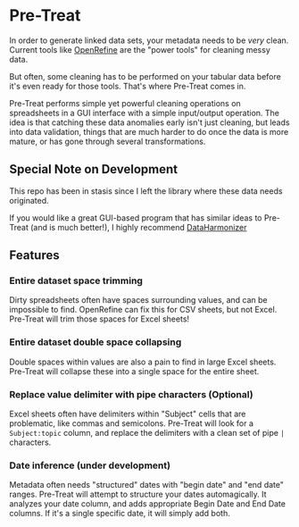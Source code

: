 # Pre-Treat

In order to generate linked data sets, your metadata needs to be _very_ clean. Current tools like [OpenRefine](https://openrefine.org/) are the "power tools" for cleaning messy data.  

But often, some cleaning has to be performed on your tabular data before it's even ready for those tools. That's where Pre-Treat comes in.  

Pre-Treat performs simple yet powerful cleaning operations on spreadsheets in a GUI interface with a simple input/output operation. The idea is that catching these data anomalies early isn't just cleaning, but leads into data validation, things that are much harder to do once the data is more mature, or has gone through several transformations.  

## Special Note on Development

This repo has been in stasis since I left the library where these data needs originated.  

If you would like a great GUI-based program that has similar ideas to Pre-Treat (and is much better!), I highly recommend [DataHarmonizer](https://github.com/cidgoh/DataHarmonizer) 

## Features 

### Entire dataset space trimming 

Dirty spreadsheets often have spaces surrounding values, and can be impossible to find. OpenRefine can fix this for CSV sheets, but not Excel. Pre-Treat will trim those spaces for Excel sheets!  

### Entire dataset double space collapsing 

Double spaces within values are also a pain to find in large Excel sheets. Pre-Treat will collapse these into a single space for the entire sheet.  

### Replace value delimiter with pipe characters (Optional)

Excel sheets often have delimiters within "Subject" cells that are problematic, like commas and semicolons. Pre-Treat will look for a `Subject:topic` column, and replace the delimiters with a clean set of pipe `|` characters.  

### Date inference (under development) 

Metadata often needs "structured" dates with "begin date" and "end date" ranges. Pre-Treat will attempt to structure your dates automagically. It analyzes your date column, and adds appropriate Begin Date and End Date columns. If it's a single specific date, it will simply add both.  
